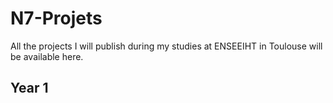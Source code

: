# N7-Projets

All the projects I will publish during my studies at ENSEEIHT in Toulouse will be available here.

## Year 1 

